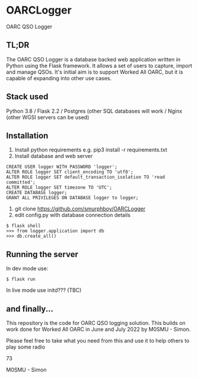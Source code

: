 # OARCLogger

OARC QSO Logger

## TL;DR

The OARC QSO Logger is a database backed web application written in Python using the Flask framework. It allows a set of users to capture, import and manage QSOs. It's initial aim is to support Worked All OARC, but it is capable of expanding into other use cases.

## Stack used

Python 3.8 / Flask 2.2 / Postgres (other SQL databases will work / Nginx (other WGSI servers can be used)

## Installation

1. Install python requirements e.g. pip3 install -r requirements.txt
1. Install database and web server

```
CREATE USER logger WITH PASSWORD 'logger';
ALTER ROLE logger SET client_encoding TO 'utf8';
ALTER ROLE logger SET default_transaction_isolation TO 'read committed';
ALTER ROLE logger SET timezone TO 'UTC';
CREATE DATABASE logger;
GRANT ALL PRIVILEGES ON DATABASE logger to logger;
```

1. git clone https://github.com/smurphboy/OARCLogger
1. edit config.py with database connection details

```
$ flask shell
>>> from logger.application import db
>>> db.create_all()
```

## Running the server

In dev mode use:

```
$ flask run
```

In live mode use initd??? (TBC)

## and finally...

This repository is the code for OARC QSO logging solution. This builds on work done for Worked All OARC in June and July 2022 by M0SMU - Simon.

Please feel free to take what you need from this and use it to help others to play some radio

73

M0SMU - Simon
